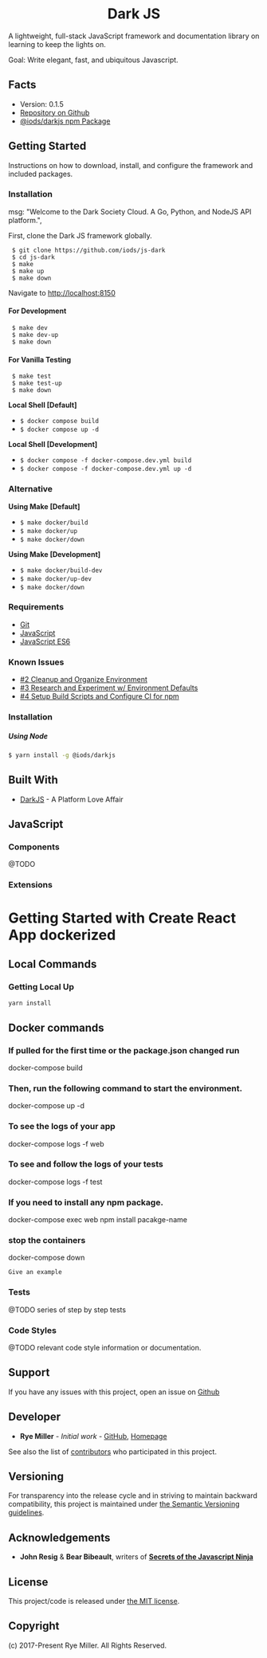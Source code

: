 <h1 align="center">Dark JS</h1>

A lightweight, full-stack JavaScript framework and documentation library on learning to keep the lights on.

Goal: Write elegant, fast, and ubiquitous Javascript.

Facts
-----
* Version: 0.1.5
* [Repository on Github](https://github.com/iods/js-dark)
* [@iods/darkjs npm Package](https://www.npmjs.com/package/@iods/darkjs)

Getting Started
---------------
Instructions on how to download, install, and configure the framework and included packages.

### Installation

msg: "Welcome to the Dark Society Cloud. A Go, Python, and NodeJS API platform.",

First, clone the Dark JS framework globally.

```shell
 $ git clone https://github.com/iods/js-dark
 $ cd js-dark
 $ make
 $ make up
 $ make down
```

Navigate to [http://localhost:8150](http://localhost:8150)

#### For Development

```shell
 $ make dev
 $ make dev-up
 $ make down
```

#### For Vanilla Testing

```shell
 $ make test
 $ make test-up
 $ make down
```






**Local Shell [Default]**
* `$ docker compose build`
* `$ docker compose up -d`

**Local Shell [Development]**
* `$ docker compose -f docker-compose.dev.yml build`
* `$ docker compose -f docker-compose.dev.yml up -d`


### Alternative

**Using Make [Default]**
* `$ make docker/build`
* `$ make docker/up`
* `$ make docker/down`

**Using Make [Development]**
* `$ make docker/build-dev`
* `$ make docker/up-dev`
* `$ make docker/down`


### Requirements
 * [Git](http://git-scm.com)
 * [JavaScript](https://www.javascript.com/)
 * [JavaScript ES6](http://es6-features.org/)


### Known Issues
 * [#2 Cleanup and Organize Environment](https://github.com/iods/js-dark/issues/2)
 * [#3 Research and Experiment w/ Environment Defaults](https://github.com/iods/js-dark/issues/3)
 * [#4 Setup Build Scripts and Configure CI for npm](https://github.com/iods/js-dark/issues/4)


### Installation

##### Using Node
```sh
$ yarn install -g @iods/darkjs
```

Built With
----------
* [DarkJS](https://github.com/iods/js-dark) - A Platform Love Affair


JavaScript
-----------

### Components
@TODO

### Extensions

# Getting Started with Create React App dockerized

## Local Commands

### Getting Local Up

`yarn install`


## Docker commands
### If pulled for the first time or the package.json changed run
docker-compose build

### Then, run the following command to start the environment.
docker-compose up -d

### To see the logs of your app
docker-compose logs -f web

### To see and follow the logs of your tests
docker-compose logs -f test

### If you need to install any npm package.
docker-compose exec web npm install pacakge-name

### stop the containers
docker-compose down

```
Give an example
```


### Tests
@TODO series of step by step tests


### Code Styles
@TODO relevant code style information or documentation.


Support
-------
If you have any issues with this project, open an issue on [Github](https://github.com/iods/js-dark/issues)


Developer
---------
 * **Rye Miller** - *Initial work* - [GitHub](http://github.com/iods/), [Homepage](https://ryemiller.io)

See also the list of [contributors](https://github.com/iods/js-dark/contributors) who participated in this project.


Versioning
----------
For transparency into the release cycle and in striving to maintain backward compatibility, this project is
maintained under [the Semantic Versioning guidelines](http://semver.org/).


Acknowledgements
----------------

* **John Resig** & **Bear Bibeault**, writers of [**Secrets of the Javascript Ninja**]()


License
-------
This project/code is released under [the MIT license](https://github.com/iods/js-dark/LICENSE).


Copyright
---------
(c) 2017-Present Rye Miller. All Rights Reserved.
